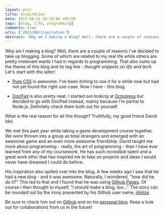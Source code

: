 ```yaml
--- 
layout: post
title: Inspiration
date: 2013-08-24 18:19:04 +05:00
tags: [blog, life, programming]
comments: true
urls: ['2013/08/inspiration']
abstract: "Why am I making a blog? Well, there are a couple of reasons I've decided to take up blogging. Some of which are related to my real life while others are pretty irrelevant wants I have in regards to programming..."
---
```


Why am I making a blog? Well, there are a couple of reasons I've decided to take up blogging. Some of which are related to my real life while others are pretty irrelevant wants I had in regards to programming. That also sums up the theme of this blog and its tag line - <i>thought snippets on life and tech.</i> Let's start with the latter:

* [Pure CSS](http://purecss.io) is awesome. I've been itching to use it for a while now but had not yet found the right use-case. Now I have - this blog.

* [DocPad](http://docpad.org) is also pretty neat. I started out looking at [Octopress](http://octopress.org) but decided to go with DocPad instead, mainly because I'm partial to Node.js. Definitely check them both out for yourself. 

What is the real reason for all this though? Truthfully, my good friend David Idol. 

We met this past year while taking a game development course together. We were thrown into a group as total strangers and emerged with an awesome game and an even more awesome friendship. David taught me more about programming - really, the art of programming - than I have ever learned from any of my coursework. He has such incredible talent and a great work ethic that has inspired me to take on projects and ideas I would never have dreamed I could do before. 

His inspiration also spilled over into the blog. A few weeks ago I saw that he had a new blog - and it was awesome. Naturally, I wondered, "how did he do it?" This led to that and I found that he was using [Github Pages](http://pages.github.com/). Of course I then thought to myself, "I should make a blog, too..." The story can be rounded out by the irony presented by his Github user name, [idolize](http://github.com/idolize).

Be sure to check him out on [Github](http://github.com/idolize) and on his [personal blog](http://idolize.github.io). Keep a look out for collaborations from us in the future!